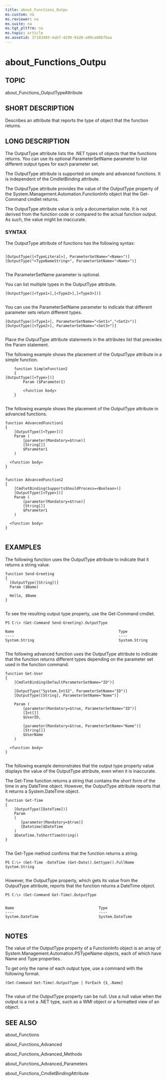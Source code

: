 ```yaml
---
title: about_Functions_Outpu
ms.custom: na
ms.reviewer: na
ms.suite: na
ms.tgt_pltfrm: na
ms.topic: article
ms.assetid: 37183403-4ab7-4299-91d9-a99ca80bfbaa
---
```

# about_Functions_Outpu
## TOPIC  
 about\_Functions\_OutputTypeAttribute  
  
## SHORT DESCRIPTION  
 Describes an attribute that reports the type of object that the function returns.  
  
## LONG DESCRIPTION  
 The OutputType attribute lists the .NET types of objects that the functions returns. You can use its optional ParameterSetName parameter to list different output types for each parameter set.  
  
 The OutputType attribute is supported on simple and advanced functions. It is independent of the CmdletBinding attribute.  
  
 The OutputType attribute provides the value of the OutputType property of the System.Management.Automation.FunctionInfo object that the Get\-Command cmdlet returns.  
  
 The OutputType attribute value is only a documentation note. It is not derived from the function code or compared to the actual function output. As such, the value might be inaccurate.  
  
### SYNTAX  
 The OutputType attribute of functions has the following syntax:  
  
```  
  
[OutputType([<TypeLiteral>], ParameterSetName="<Name>")]  
[OutputType("<TypeNameString>", ParameterSetName="<Name>")]  
  
```  
  
 The ParameterSetName parameter is optional.  
  
 You can list multiple types in the OutputType attribute.  
  
```  
[OutputType([<Type1>],[<Type2>],[<Type3>])]  
  
```  
  
 You can use the ParameterSetName parameter to indicate that different parameter sets return different types.  
  
```  
[OutputType([<Type1>], ParameterSetName="<Set1>","<Set2>")]  
[OutputType([<Type2>], ParameterSetName="<Set3>")]  
  
```  
  
 Place the OutputType attribute statements in the attributes list that precedes the Param statement.  
  
 The following example shows the placement of the OutputType attribute in a simple function.  
  
```  
    function SimpleFunction2  
    {  
[OutputType([<Type>])]  
        Param ($Parameter1)  
  
        <function body>  
    }  
  
```  
  
 The following example shows the placement of the OutputType attribute in advanced functions.  
  
```  
function AdvancedFunction1  
{  
    [OutputType([<Type>])]  
    Param (        
        [parameter(Mandatory=$true)]  
        [String[]]  
        $Parameter1    
    )       
  
  <function body>  
}  
  
```  
  
```  
function AdvancedFunction2  
{  
    [CmdletBinding(SupportsShouldProcess=<Boolean>)]  
    [OutputType([<Type>])]  
    Param (        
        [parameter(Mandatory=$true)]  
        [String[]]  
        $Parameter1    
    )       
  
  <function body>  
}  
  
```  
  
## EXAMPLES  
 The following function uses the OutputType attribute to indicate that it returns a string value.  
  
```  
function Send-Greeting  
{  
  [OutputType([String])]     
  Param ($Name)  
  
  Hello, $Name        
}  
  
```  
  
 To see the resulting output type property, use the Get\-Command cmdlet.  
  
```  
PS C:\> (Get-Command Send-Greeting).OutputType  
  
Name                                               Type                                                                                                       
----                                               ----                                                                                                       
System.String                                      System.String  
  
```  
  
 The following advanced function uses the OutputType attribute to indicate that the function returns different types depending on the parameter set used in the function command.  
  
```  
function Get-User  
{  
    [CmdletBinding(DefaultParameterSetName="ID")]  
  
    [OutputType("System.Int32", ParameterSetName="ID")]  
    [OutputType([String], ParameterSetName="Name")]  
  
    Param (        
        [parameter(Mandatory=$true, ParameterSetName="ID")]  
        [Int[]]  
        $UserID,  
  
        [parameter(Mandatory=$true, ParameterSetName="Name")]  
        [String[]]  
        $UserName  
    )       
  
  <function body>  
}  
  
```  
  
 The following example demonstrates that the output type property value displays the value of the OutputType attribute, even when it is inaccurate.  
  
 The Get\-Time function returns a string that contains the short form of the time in any DateTime object. However, the OutputType attribute reports that it returns a System.DateTime object.  
  
```  
function Get-Time  
{   
    [OutputType([DateTime])]  
    Param  
    (  
       [parameter(Mandatory=$true)]  
       [Datetime]$DateTime         
    )  
    $DateTime.ToShortTimeString()  
}  
  
```  
  
 The Get\-Type method confirms that the function returns a string.  
  
```  
PS C:\> (Get-Time -DateTime (Get-Date)).Gettype().FullName  
System.String  
  
```  
  
 However, the OutputType property, which gets its value from the OutputType attribute, reports that the function returns a DateTime object.  
  
```  
PS C:\> (Get-Command Get-Time).OutputType  
  
```  
  
```  
Name                                      Type                                                                                                       
----                                      ----                                                                                                       
System.DateTime                           System.DateTime  
  
```  
  
## NOTES  
 The value of the OutputType property of a FunctionInfo object is an array of System.Management.Automation.PSTypeName objects, each of which have Name and Type properties.  
  
 To get only the name of each output type, use a command with the following format.  
  
```  
(Get-Command Get-Time).OutputType | ForEach {$_.Name}  
  
```  
  
 The value of the OutputType property can be null. Use a null value when the output is a not a .NET type, such as a WMI object or a formatted view of an object.  
  
## SEE ALSO  
 about\_Functions  
  
 about\_Functions\_Advanced  
  
 about\_Functions\_Advanced\_Methods  
  
 about\_Functions\_Advanced\_Parameters  
  
 about\_Functions\_CmdletBindingAttribute
